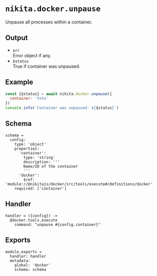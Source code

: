 
# `nikita.docker.unpause`

Unpause all processes within a container.

## Output

* `err`   
  Error object if any.
* `$status`   
  True if container was unpaused.

## Example

```js
const {$status} = await nikita.docker.unpause({
  container: 'toto'
})
console.info(`Container was unpaused: ${$status}`)
```

## Schema

    schema =
      config:
        type: 'object'
        properties:
          'container':
            type: 'string'
            description: '''
            Name/ID of the container
            '''
          'docker':
            $ref: 'module://@nikitajs/docker/src/tools/execute#/definitions/docker'
        required: ['container']

## Handler

    handler = ({config}) ->
      @docker.tools.execute
        command: "unpause #{config.container}"

## Exports

    module.exports =
      handler: handler
      metadata:
        global: 'docker'
        schema: schema
